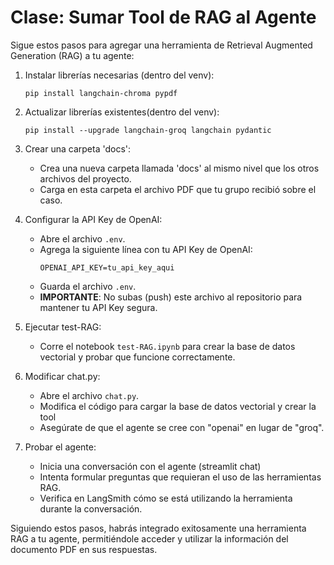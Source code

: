 # Clase: Sumar Tool de RAG al Agente

Sigue estos pasos para agregar una herramienta de Retrieval Augmented Generation (RAG) a tu agente:

1. Instalar librerías necesarias (dentro del venv):
   ```
   pip install langchain-chroma pypdf
   ```

2. Actualizar librerías existentes(dentro del venv):
   ```
   pip install --upgrade langchain-groq langchain pydantic
   ```

3. Crear una carpeta 'docs':
   - Crea una nueva carpeta llamada 'docs' al mismo nivel que los otros archivos del proyecto.
   - Carga en esta carpeta el archivo PDF que tu grupo recibió sobre el caso.

4. Configurar la API Key de OpenAI:
   - Abre el archivo `.env`. 
   - Agrega la siguiente línea con tu API Key de OpenAI:
     ```
     OPENAI_API_KEY=tu_api_key_aqui
     ```
   - Guarda el archivo `.env`.
   - **IMPORTANTE**: No subas (push) este archivo al repositorio para mantener tu API Key segura.

5. Ejecutar test-RAG:
   - Corre el notebook `test-RAG.ipynb` para crear la base de datos vectorial y probar que funcione correctamente.

6. Modificar chat.py:
   - Abre el archivo `chat.py`.
   - Modifica el código para cargar la base de datos vectorial y crear la tool
   - Asegúrate de que el agente se cree con "openai" en lugar de "groq".

7. Probar el agente:
   - Inicia una conversación con el agente (streamlit chat)
   - Intenta formular preguntas que requieran el uso de las herramientas RAG.
   - Verifica en LangSmith cómo se está utilizando la herramienta durante la conversación.

Siguiendo estos pasos, habrás integrado exitosamente una herramienta RAG a tu agente, permitiéndole acceder y utilizar la información del documento PDF en sus respuestas.
